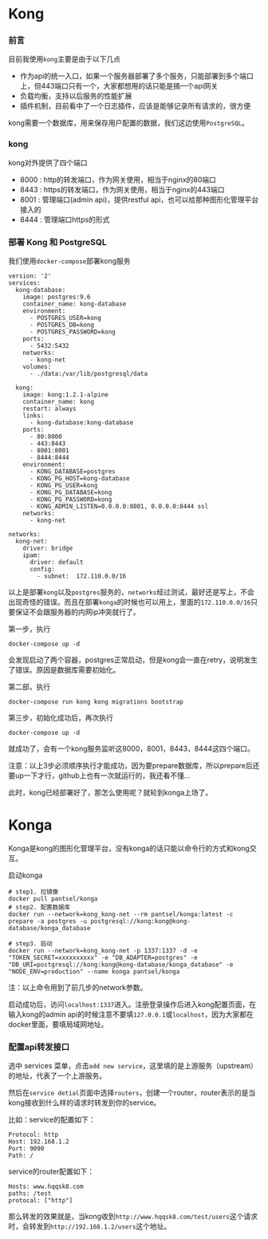 # Kong

### 前言
目前我使用`kong`主要是由于以下几点
 - 作为api的统一入口，如果一个服务器部署了多个服务，只能部署到多个端口上，但443端口只有一个，大家都想用的话只能是搞一个api网关
 - 负载均衡，支持以后服务的性能扩展
 - 插件机制，目前看中了一个日志插件，应该是能够记录所有请求的，很方便

kong需要一个数据库，用来保存用户配置的数据，我们这边使用`PostgreSQL`。

### kong

kong对外提供了四个端口
 - 8000 : http的转发端口，作为网关使用，相当于nginx的80端口
 - 8443 : https的转发端口，作为网关使用，相当于nginx的443端口
 - 8001 : 管理端口(admin api)，提供restful api，也可以给那种图形化管理平台接入的
 - 8444 : 管理端口https的形式

### 部署 Kong 和 PostgreSQL

我们使用`docker-compose`部署kong服务

```
version: '2'
services:
  kong-database:
    image: postgres:9.6
    container_name: kong-database
    environment:
      - POSTGRES_USER=kong
      - POSTGRES_DB=kong
      - POSTGRES_PASSWORD=kong
    ports:
      - 5432:5432
    networks:
      - kong-net
    volumes:
      - ./data:/var/lib/postgresql/data

  kong:
    image: kong:1.2.1-alpine 
    container_name: kong
    restart: always
    links:
      - kong-database:kong-database
    ports:
      - 80:8000
      - 443:8443
      - 8001:8001
      - 8444:8444
    environment:
      - KONG_DATABASE=postgres
      - KONG_PG_HOST=kong-database
      - KONG_PG_USER=kong
      - KONG_PG_DATABASE=kong
      - KONG_PG_PASSWORD=kong
      - KONG_ADMIN_LISTEN=0.0.0.0:8001, 0.0.0.0:8444 ssl
    networks:
      - kong-net

networks:
  kong-net:
    driver: bridge
    ipam:
      driver: default
      config:
        - subnet:  172.110.0.0/16
```

以上是部署`kong`以及`postgres`服务的，`networks`经过测试，最好还是写上，不会出现奇怪的错误。而且在部署`konga`的时候也可以用上，里面的`172.110.0.0/16`只要保证不会跟服务器的内网ip冲突就行了。

第一步，执行

```
docker-compose up -d
```

会发现启动了两个容器，postgres正常启动，但是kong会一直在retry，说明发生了错误。原因是数据库需要初始化。

第二部，执行

```
docker-compose run kong kong migrations bootstrap
```

第三步，初始化成功后，再次执行

```
docker-compose up -d
```

就成功了，会有一个kong服务监听这8000，8001，8443，8444这四个端口。

注意：以上3步必须顺序执行才能成功，因为要prepare数据库，所以prepare后还要up一下才行，github上也有一次就运行的，我还看不懂...

此时，kong已经部署好了，那怎么使用呢？就轮到konga上场了。

# Konga

Konga是kong的图形化管理平台，没有konga的话只能以命令行的方式和kong交互。

启动konga

```
# step1. 拉镜像
docker pull pantsel/konga
# step2. 配置数据库
docker run --network=kong_kong-net --rm pantsel/konga:latest -c prepare -a postgres -u postgresql://kong:kong@kong-database/konga_database

# step3. 启动
docker run --network=kong_kong-net -p 1337:1337 -d -e "TOKEN_SECRET=xxxxxxxxxx" -e "DB_ADAPTER=postgres" -e "DB_URI=postgresql://kong:kong@kong-database/konga_database" -e "NODE_ENV=production" --name konga pantsel/konga
```
注：以上命令用到了前几步的network参数。

启动成功后，访问`localhost:1337`进入。注册登录操作后进入kong配置页面，在输入kong的admin api的时候注意不要填`127.0.0.1`或`localhost`，因为大家都在docker里面，要填局域网地址。

### 配置api转发接口

选中 services 菜单，点击`add new service`，这里填的是上游服务（upstream）的地址，代表了一个上游服务。

然后在`service detial`页面中选择`routers`，创建一个router，router表示的是当kong接收到什么样的请求时转发到你的service。

比如：service的配置如下：
```
Protocol: http
Host: 192.168.1.2
Port: 9090
Path: /
```

service的router配置如下：
```
Hosts: www.hqqsk8.com
paths: /test
protocal: ["http"]
```

那么转发的效果就是，当kong收到`http://www.hqqsk8.com/test/users`这个请求时，会转发到`http://192.168.1.2/users`这个地址。